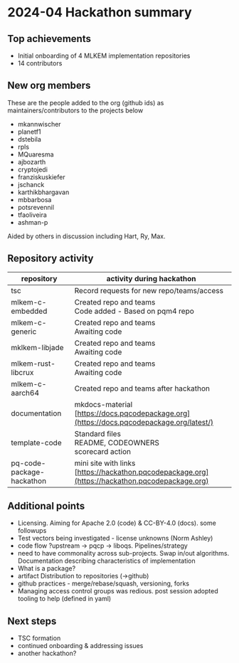 # 2024-04 Hackathon summary

## Top achievements
* Initial onboarding of 4 MLKEM implementation repositories
* 14 contributors

## New org members

These are the people added to the org (github ids) as maintainers/contributors to the projects below
- mkannwischer
- planetf1
- dstebila
- rpls
- MQuaresma
- ajbozarth
- cryptojedi
- franziskuskiefer
- jschanck
- karthikbhargavan
- mbbarbosa
- potsrevennil
- tfaoliveira
- ashman-p

Aided by others in discussion including Hart, Ry, Max.


## Repository activity

| repository | activity during hackathon |
| -- | -- | 
| tsc | Record requests for new repo/teams/access|
| mlkem-c-embedded | Created repo and teams<br>Code added - Based on pqm4 repo<br>|
| mlkem-c-generic | Created repo and teams<br>Awaiting code|
| mklkem-libjade | Created repo and teams<br>Awaiting code|
| mlkem-rust-libcrux | Created repo and teams<br>Awaiting code|
| mlkem-c-aarch64 | Created repo and teams after hackathon|
| documentation | mkdocs-material <br>[https://docs.pqcodepackage.org](https://docs.pqcodepackage.org/latest/) |
| template-code | Standard files<br>README, CODEOWNERS<br>scorecard action|
| pq-code-package-hackathon | mini site with links<br>[https://hackathon.pqcodepackage.org](https://hackathon.pqcodepackage.org)|


## Additional points

- Licensing. Aiming for Apache 2.0 (code) & CC-BY-4.0 (docs). some followups
- Test vectors being investigated - license unknowns (Norm Ashley)
- code flow ?upstream -> pqcp -> liboqs. Pipelines/strategy
- need to have commonality across sub-projects. Swap in/out algorithms. Documentation describing characteristics of implementation
- What is a package? 
- artifact Distribution to repositories (->github)
- github practices - merge/rebase/squash, versioning, forks
- Managing access control groups was redious. post session adopted tooling to help (defined in yaml)

## Next steps
- TSC formation
- continued onboarding & addressing issues
- another hackathon?
